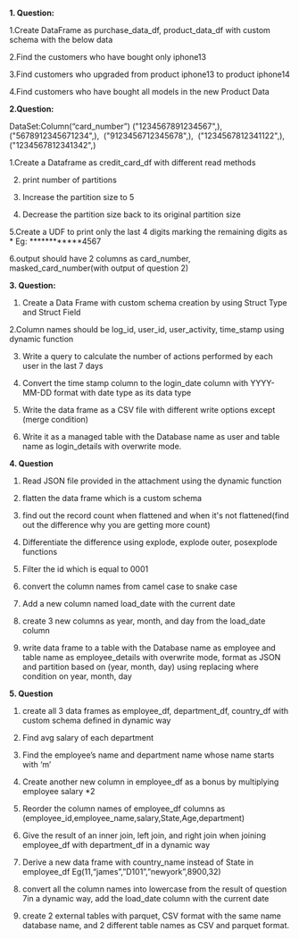 **1. Question:**

1.Create DataFrame as purchase_data_df,  product_data_df with custom schema with the below data

2.Find the customers who have bought only iphone13

3.Find customers who upgraded from product iphone13 to product iphone14

4.Find customers who have bought all models in the new Product Data

**2.Question:**

DataSet:Column(“card_number”)
("1234567891234567",),  ("5678912345671234",),  ("9123456712345678",),  ("1234567812341122",),  ("1234567812341342",)

1.Create a Dataframe as credit_card_df with different read methods

2. print number of partitions

3. Increase the partition size to 5
 
4. Decrease the partition size back to its original partition size

5.Create a UDF to print only the last 4 digits marking the remaining digits as *
Eg: ************4567

6.output should have 2 columns as card_number, masked_card_number(with output of question 2)

**3. Question:**
1. Create a Data Frame with custom schema creation by using Struct Type and Struct Field
 
2.Column names should be log_id, user_id, user_activity, time_stamp using dynamic function

3. Write a query to calculate the number of actions performed by each user in the last 7 days

4. Convert the time stamp column to the login_date column with YYYY-MM-DD format with date type as its data type

5. Write the data frame as a CSV file with different write options except (merge condition)
 
6. Write it as a managed table with the Database name as user and table name as login_details with overwrite mode.


**4. Question**

1. Read JSON file provided in the attachment using the dynamic function

2. flatten the data frame which is a custom schema

3. find out the record count when flattened and when it's not flattened(find out the difference why you are getting more count)
 
4. Differentiate the difference using explode, explode outer, posexplode functions

5. Filter the id which is equal to 0001
 
6. convert the column names from camel case to snake case
 
7. Add a new column named load_date with the current date

8. create 3 new columns as year, month, and day from the load_date column

9. write data frame to a table with the Database name as employee and table name as employee_details with overwrite mode, format as JSON and partition based on (year, month, day) using replacing where condition on year, month, day


**5. Question**

1. create all 3 data frames as employee_df, department_df, country_df with custom schema defined in dynamic way
 
2. Find avg salary of each department

3. Find the employee’s name and department name whose name starts with ‘m’

4. Create another new column in  employee_df as a bonus by multiplying employee salary *2
 
5. Reorder the column names of employee_df columns as (employee_id,employee_name,salary,State,Age,department)

6. Give the result of an inner join, left join, and right join when joining employee_df with department_df in a dynamic way
 
7. Derive a new data frame with country_name instead of State in employee_df 
Eg(11,“james”,”D101”,”newyork”,8900,32)

8. convert all the column names into lowercase from the result of question 7in a dynamic way, add the load_date column with the current date
 
9. create 2 external tables with parquet, CSV format with the same name database name, and 2 different table names as CSV and parquet format.


